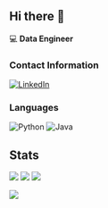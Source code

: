 ## Hi there 👋

:computer: **Data Engineer**

### Contact Information

[![LinkedIn](https://img.shields.io/badge/LinkedIn-0077B5?style=for-the-badge&logo=linkedin&logoColor=white)](https://www.linkedin.com/in/arnol-plazas/)

### Languages

![Python](https://img.shields.io/badge/Python-FFD43B?style=for-the-badge&logo=python&logoColor=blue)
![Java](https://img.shields.io/badge/Java-ED8B00?style=for-the-badge&logo=java&logoColor=white)

## Stats

![](https://github-readme-stats.vercel.app/api?username=ArnolPlazas&show_icons=true&theme=midnight-purple&card_width=200&?count_private=true&locale=es)
![](https://github-readme-stats.vercel.app/api/top-langs/?username=ArnolPlazas&show_icons=true&theme=midnight-purple&layout=compact&?count_private=true&locale=es)
![](http://github-profile-summary-cards.vercel.app/api/cards/stats?username=ArnolPlazas&theme=github_dark)

![](https://github-readme-activity-graph.vercel.app/graph?username=ArnolPlazas&theme=react-dark&day=90)
